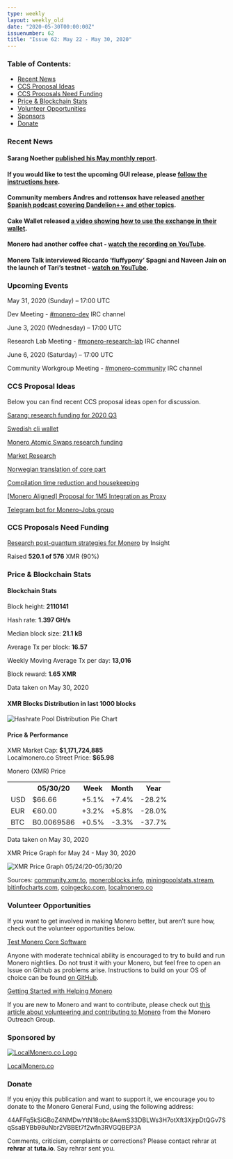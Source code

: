 ```yaml
---
type: weekly
layout: weekly_old
date: "2020-05-30T00:00:00Z"
issuenumber: 62
title: "Issue 62: May 22 - May 30, 2020"
---
```


<h3>Table of Contents:</h3>
<ul class="contents">
    <li><a href="#news">Recent News</a></li>
    <li><a href="#ideas">CCS Proposal Ideas</a></li>
    <li><a href="#proposals">CCS Proposals Need Funding</a></li>
    <li><a href="#stats">Price & Blockchain Stats</a></li>
    <li><a href="#volunteer">Volunteer Opportunities</a></li>
    <li><a href="#sponsor">Sponsors</a></li>
    <li><a href="#donate">Donate</a></li>
</ul>

<h3 id="news">Recent News</h3>

<div class="newsbyte">
    <h4>Sarang Noether <a href="https://www.reddit.com/r/Monero/comments/gs8nsk/may_monthly_report_from_sarang_noether/" target="_blank">published his May monthly report</a>.</h4>
</div>

<div class="newsbyte">
    <h4>If you would like to test the upcoming GUI release, please <a href="https://www.reddit.com/r/Monero/comments/gs8fy8/gui_v01600_testers_needed_part_2_linux_macos/" target="_blank">follow the instructions here</a>.</h4>
</div>

<div class="newsbyte">
    <h4>Community members Andres and rottensox have released <a href="https://anchor.fm/elmonero/episodes/3-Diente-de-Len-eegqt0/a-a29mu07" target="_blank">another Spanish podcast covering Dandelion++ and other topics</a>.</h4>
</div>

<div class="newsbyte">
    <h4>Cake Wallet released <a href="https://youtu.be/0aPICxtXDHk" target="_blank">a video showing how to use the exchange in their wallet</a>.</h4>
</div>

<div class="newsbyte">
    <h4>Monero had another coffee chat - <a href="https://youtu.be/DJIWuryvReI" target="_blank">watch the recording on YouTube</a>.</h4>
</div>

<div class="newsbyte">
    <h4>Monero Talk interviewed Riccardo ‘fluffypony’ Spagni and Naveen Jain on the launch of Tari’s testnet - <a href="https://youtu.be/at0szJ_9rIs" target="_blank">watch on YouTube</a>.</h4>
</div>


<h3 id="events">Upcoming Events</h3>

<div class="event">
    <p class="date" markdown="1">May 31, 2020 (Sunday) – 17:00 UTC</p>
    <p markdown="1">Dev Meeting - <a href="irc://chat.freenode.net/#monero-dev" target="_blank">#monero-dev</a> IRC channel</p>
</div>

<div class="event">
    <p class="date" markdown="1">June 3, 2020 (Wednesday) – 17:00 UTC</p>
    <p markdown="1">Research Lab Meeting - <a href="irc://chat.freenode.net/#monero-research-lab" target="_blank">#monero-research-lab</a> IRC channel</p>
</div>

<div class="event">
    <p class="date" markdown="1">June 6, 2020 (Saturday) – 17:00 UTC</p>
    <p markdown="1">Community Workgroup Meeting - <a href="irc://chat.freenode.net/#monero-community" target="_blank">#monero-community</a> IRC channel</p>
</div>

<h3 id="ideas">CCS Proposal Ideas</h3>

<p>Below you can find recent CCS proposal ideas open for discussion.</p>

<div class="proposal">
<p><a href="https://repo.getmonero.org/monero-project/ccs-proposals/-/merge_requests/148" target="_blank">Sarang: research funding for 2020 Q3</a></p>
</div>

<div class="proposal">
<p><a href="https://repo.getmonero.org/monero-project/ccs-proposals/-/merge_requests/147" target="_blank">Swedish cli wallet</a></p>
</div>

<div class="proposal">
<p><a href="https://repo.getmonero.org/monero-project/ccs-proposals/-/merge_requests/145" target="_blank">Monero Atomic Swaps research funding</a></p>
</div>

<div class="proposal">
<p><a href="https://repo.getmonero.org/monero-project/ccs-proposals/-/merge_requests/144" target="_blank">Market Research</a></p>
</div>

<div class="proposal">
<p><a href="https://repo.getmonero.org/monero-project/ccs-proposals/-/merge_requests/141" target="_blank">Norwegian translation of core part</a></p>
</div>

<div class="proposal">
<p><a href="https://repo.getmonero.org/monero-project/ccs-proposals/-/merge_requests/138" target="_blank">Compilation time reduction and housekeeping</a></p>
</div>

<div class="proposal">
<p><a href="https://repo.getmonero.org/monero-project/ccs-proposals/-/merge_requests/127" target="_blank">[Monero Aligned] Proposal for 1M5 Integration as Proxy</a></p>
</div>

<div class="proposal">
<p><a href="https://repo.getmonero.org/monero-project/ccs-proposals/merge_requests/91" target="_blank">Telegram bot for Monero-Jobs group</a></p>
</div>

<h3 id="proposals">CCS Proposals Need Funding</h3>

<div class="proposal">
    <p><a href="" target="_blank">Research post-quantum strategies for Monero</a> by Insight</p>
    <p>Raised <b>520.1 of 576</b> XMR (90%)</p>
</div>

<h3 id="stats">Price & Blockchain Stats</h3>

<h4 class="stat">Blockchain Stats</h4>

<div class="bcstats">
    <p>Block height: <b>2110141</b></p>
    <p>Hash rate: <b>1.397 GH/s</b></p>
    <p>Median block size: <b>21.1 kB</b></p>
    <p>Average Tx per block: <b>16.57</b></p>
    <p>Weekly Moving Average Tx per day: <b>13,016</b></p>
    <p>Block reward: <b>1.65 XMR</b></p>
</div>
<p class="note">Data taken on May 30, 2020</p>

<h4 class="stat">XMR Blocks Distribution in last 1000 blocks</h4>
<p><img src="/img/hashrate-pool-distribution-0530-2.png" alt="Hashrate Pool Distribution Pie Chart"/></p>

<h4 class="stat">Price & Performance</h4>

<div class="price-intro">XMR Market Cap: <b>$1,171,724,885</b><br>Localmonero.co Street Price: <b>$65.98</b></div>

<p class="table-title">Monero (XMR) Price</p>
<table class="price-table">
  <tr class="row1">
    <th></th>
    <th>05/30/20</th>
    <th>Week</th>
    <th>Month</th>
    <th>Year</th>
  </tr>
  <tr>
    <td data-th="XMR to">USD</td>
    <td data-th="05/30/20">$66.66</td>
    <td data-th="Week" class="green">+5.1%</td>
    <td data-th="Month" class="green">+7.4%</td>
    <td data-th="Year" class="red">-28.2%</td>
  </tr>
  <tr class="row3">
    <td data-th="XMR to">EUR</td>
    <td data-th="05/30/20">€60.00</td>
    <td data-th="Week" class="green">+3.2%</td>
    <td data-th="Month" class="green">+5.8%</td>
    <td data-th="Year" class="red">-28.0%</td>
  </tr>
  <tr>
    <td data-th="XMR to">BTC</td>
    <td data-th="05/30/20">B0.0069586</td>
    <td data-th="Week" class="green">+0.5%</td>
    <td data-th="Month" class="red">-3.3%</td>
    <td data-th="Year" class="red">-37.7%</td>
  </tr>
</table>
<p class="note">Data taken on May 30, 2020</p>

<p class="table-title">XMR Price Graph for May 24 - May 30, 2020</p>

![XMR Price Graph 05/24/20-05/30/20](/img/weekly-chart-0529.png "XMR Price Graph 05/24/20-05/30/20") 

Sources: <a href="https://community.xmr.to/explorer/mainnet/" target="_blank">community.xmr.to</a>, <a href="https://moneroblocks.info/stats/transaction-stats" target="_blank">moneroblocks.info</a>, <a href="https://miningpoolstats.stream/monero" target="_blank">miningpoolstats.stream</a>, <a href="https://bitinfocharts.com/monero/" target="_blank">bitinfocharts.com</a>, <a href="https://www.coingecko.com/" target="_blank">coingecko.com</a>, <a href="https://localmonero.co/" target="_blank">localmonero.co</a>

<h3 id="volunteer">Volunteer Opportunities</h3>

<p>If you want to get involved in making Monero better, but aren’t sure how, check out the volunteer opportunities below.</p>

<div class="newsbyte">
    <p class="date"><a href="https://github.com/monero-project/monero" target="_blank">Test Monero Core Software</a></p>
    <p>Anyone with moderate technical ability is encouraged to try to build and run Monero nightlies. Do not trust it with your Monero, but feel free to open an Issue on Github as problems arise. Instructions to build on your OS of choice can be found <a href="https://github.com/monero-project/monero#compiling-monero-from-source" target="_blank">on GitHub</a>. </p>
</div>

<div class="newsbyte">
    <p class="date"><a href="https://github.com/monero-project/monero" target="_blank">Getting Started with Helping Monero</a></p>
    <p>If you are new to Monero and want to contribute, please check out <a href="https://www.monerooutreach.org/stories/getting-started-helping-monero.php" target="_blank">this article about volunteering and contributing to Monero</a> from the Monero Outreach Group. </p>
</div>

<h3 id="sponsor">Sponsored by</h3>

<p><a href="https://localmonero.co/" target="_blank"><img src="/img/localmonero-logo.png" alt="LocalMonero.co Logo" class="localmonero"></a></p>

<p class="text-center"><a href="https://localmonero.co/" target="_blank">LocalMonero.co</a></p>

<h3 id="donate">Donate</h3>

<p markdown="1">If you enjoy this publication and want to support it, we encourage you to donate to the Monero General Fund, using the following address:</p>

<p class="address" markdown="1">44AFFq5kSiGBoZ4NMDwYtN18obc8AemS33DBLWs3H7otXft3XjrpDtQGv7SqSsaBYBb98uNbr2VBBEt7f2wfn3RVGQBEP3A</p>

<!--p><a href="monero:44AFFq5kSiGBoZ4NMDwYtN18obc8AemS33DBLWs3H7otXft3XjrpDtQGv7SqSsaBYBb98uNbr2VBBEt7f2wfn3RVGQBEP3A" class="qr"><img src="/img/donate-monero.png"></a></p-->

Comments, criticism, complaints or corrections? Please contact rehrar at **rehrar** at **tuta.io**. Say rehrar sent you.